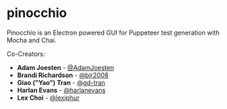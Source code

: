 # pinocchio

Pinocchio is an Electron powered GUI for Puppeteer test generation with Mocha and Chai. 

Co-Creators: 
- **Adam Joesten** - [@AdamJoesten](https://github.com/AdamJoesten)
- **Brandi Richardson** - [@bjr2008](https://github.com/bjr2008)
- **Giao ("Yao") Tran** - [@gd-tran](https://github.com/gd-tran)
- **Harlan Evans** - [@harlanevans](https://github.com/harlanevans)
- **Lex Choi** - [@lexiphur](https://github.com/lexiphur)

